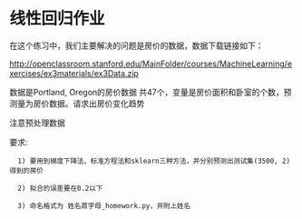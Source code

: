 # 线性回归作业

在这个练习中，我们主要解决的问题是房价的数据，数据下载链接如下：

http://openclassroom.stanford.edu/MainFolder/courses/MachineLearning/exercises/ex3materials/ex3Data.zip

数据是Portland, Oregon的房价数据 共47个，变量是房价面积和卧室的个数，预测量为房价数据。请求出房价变化趋势

注意预处理数据

要求: 
      
      1) 要用到梯度下降法、标准方程法和sklearn三种方法，并分别预测出测试集(3500, 2)得到的房价
      
      2) 拟合的误差要在0.2以下
      
      3) 命名格式为 姓名首字母_homework.py，并附上姓名
